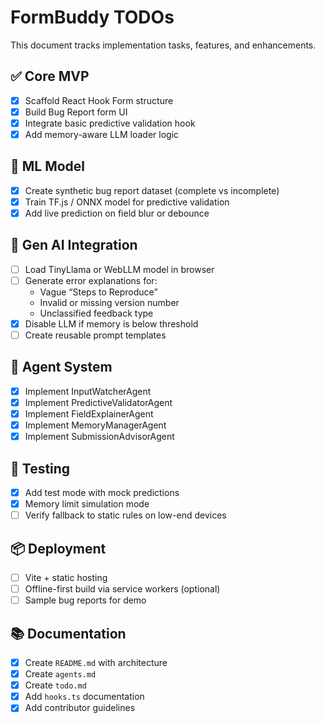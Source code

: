 # FormBuddy TODOs

This document tracks implementation tasks, features, and enhancements.

## ✅ Core MVP

- [x] Scaffold React Hook Form structure
- [x] Build Bug Report form UI
- [x] Integrate basic predictive validation hook
- [x] Add memory-aware LLM loader logic

## 🧠 ML Model

 - [x] Create synthetic bug report dataset (complete vs incomplete)
 - [x] Train TF.js / ONNX model for predictive validation
- [x] Add live prediction on field blur or debounce

## 💬 Gen AI Integration

- [ ] Load TinyLlama or WebLLM model in browser
- [ ] Generate error explanations for:
  - Vague “Steps to Reproduce”
  - Invalid or missing version number
  - Unclassified feedback type
- [x] Disable LLM if memory is below threshold
- [ ] Create reusable prompt templates

## 🧩 Agent System

 - [x] Implement InputWatcherAgent
 - [x] Implement PredictiveValidatorAgent
 - [x] Implement FieldExplainerAgent
 - [x] Implement MemoryManagerAgent
 - [x] Implement SubmissionAdvisorAgent

## 🧪 Testing

- [x] Add test mode with mock predictions
- [x] Memory limit simulation mode
- [ ] Verify fallback to static rules on low-end devices

## 📦 Deployment

- [ ] Vite + static hosting
- [ ] Offline-first build via service workers (optional)
- [ ] Sample bug reports for demo

## 📚 Documentation

- [x] Create `README.md` with architecture
- [x] Create `agents.md`
- [x] Create `todo.md`
 - [x] Add `hooks.ts` documentation
 - [x] Add contributor guidelines
